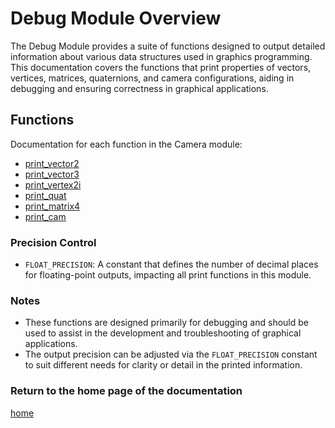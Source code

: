 # Debug Module Overview

The Debug Module provides a suite of functions designed to output detailed information about various data structures used in graphics programming. This documentation covers the functions that print properties of vectors, vertices, matrices, quaternions, and camera configurations, aiding in debugging and ensuring correctness in graphical applications.

## Functions
Documentation for each function in the Camera module:

- [print_vector2](./print_vector2.md)
- [print_vector3](./print_vector3.md)
- [print_vertex2i](./print_vertex2i.md)
- [print_quat](./print_quat.md)
- [print_matrix4](./print_matrix4.md)
- [print_cam](./print_cam.md)

### Precision Control
- `FLOAT_PRECISION`: A constant that defines the number of decimal places for floating-point outputs, impacting all print functions in this module.

### Notes
- These functions are designed primarily for debugging and should be used to assist in the development and troubleshooting of graphical applications.
- The output precision can be adjusted via the `FLOAT_PRECISION` constant to suit different needs for clarity or detail in the printed information.

### Return to the home page of the documentation
[home](../home.md)
